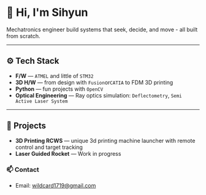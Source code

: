 # 👋 Hi, I'm Sihyun

Mechatronics engineer build systems that seek, decide, and move - all built from scratch.

---

## ⚙️ Tech Stack
- **F/W** — `ATMEL` and little of `STM32`
- **3D H/W** — from design with `Fusion`or`CATIA` to FDM 3D printing
- **Python** — fun projects with `OpenCV`
- **Optical Engineering** — Ray optics simulation: `Deflectometry`, `Semi Active Laser System`

---

## 🚀 Projects
- **3D Printing RCWS** — unique 3d printing machine launcher with remote control and target tracking
- **Laser Guided Rocket** — Work in progress

### 📫 Contact
- Email: wildcard1719@gmail.com
